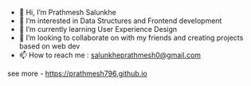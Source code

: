 - 👋 Hi, I’m Prathmesh Salunkhe
- 👀 I’m interested in Data Structures and Frontend development
- 🌱 I’m currently learning User Experience Design
- 💞️ I’m looking to collaborate on with my friends and creating projects based on web dev
- 📫 How to reach me : salunkheprathmesh0@gmail.com

see more - https://prathmesh796.github.io

<!---
prathmesh796/prathmesh796 is a ✨ special ✨ repository because its `README.md` (this file) appears on your GitHub profile.
You can click the Preview link to take a look at your changes.
--->
